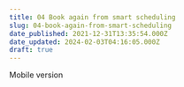 ```yaml
---
title: 04 Book again from smart scheduling
slug: 04-book-again-from-smart-scheduling
date_published: 2021-12-31T13:35:54.000Z
date_updated: 2024-02-03T04:16:05.000Z
draft: true
---
```


Mobile version
